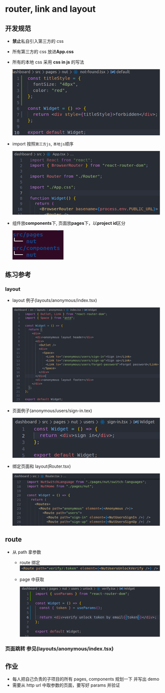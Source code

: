 # router, link and layout

## 开发规范

- **禁止**私自引入第三方的 css
- 所有第三方的 css 放进**App.css**
- 所有的本地 css 采用 **css in js** 的写法

  ![css in js](css-in-js.png)

- import 按照`第三方js`, `本地js`顺序

  ![import order](import-order.png)

- 组件放**components**下, 页面放**pages**下，以**project id**区分

  ![namespace](namespace.png)

## 练习参考

### layout

- layout 例子(layouts/anonymous/index.tsx)

  ![layout](layout.png)

- 页面例子(anonymous/users/sign-in.tex)

  ![page](page.png)

- 绑定页面和 layout(Router.tsx)

  ![bind](bind.png)

## route

- 从 path 拿参数

  - route 绑定
    ![route params](route-params.png)
  - page 中获取

    ![link params](link-params.png)

### 页面跳转 参见(layouts/anonymous/index.tsx)

## 作业

- 每人把自己负责的子项目的所有 pages, components 规划一下 并写出 demo
- 需要从 http url 中取参数的页面，要写好 params 并验证
